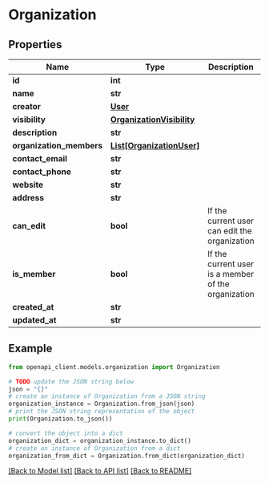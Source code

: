 # Organization


## Properties

Name | Type | Description | Notes
------------ | ------------- | ------------- | -------------
**id** | **int** |  | [optional] 
**name** | **str** |  | 
**creator** | [**User**](User.md) |  | [optional] 
**visibility** | [**OrganizationVisibility**](OrganizationVisibility.md) |  | 
**description** | **str** |  | [optional] 
**organization_members** | [**List[OrganizationUser]**](OrganizationUser.md) |  | [optional] 
**contact_email** | **str** |  | 
**contact_phone** | **str** |  | [optional] 
**website** | **str** |  | [optional] 
**address** | **str** |  | [optional] 
**can_edit** | **bool** | If the current user can edit the organization | [optional] 
**is_member** | **bool** | If the current user is a member of the organization | [optional] 
**created_at** | **str** |  | [optional] 
**updated_at** | **str** |  | [optional] 

## Example

```python
from openapi_client.models.organization import Organization

# TODO update the JSON string below
json = "{}"
# create an instance of Organization from a JSON string
organization_instance = Organization.from_json(json)
# print the JSON string representation of the object
print(Organization.to_json())

# convert the object into a dict
organization_dict = organization_instance.to_dict()
# create an instance of Organization from a dict
organization_from_dict = Organization.from_dict(organization_dict)
```
[[Back to Model list]](../README.md#documentation-for-models) [[Back to API list]](../README.md#documentation-for-api-endpoints) [[Back to README]](../README.md)


